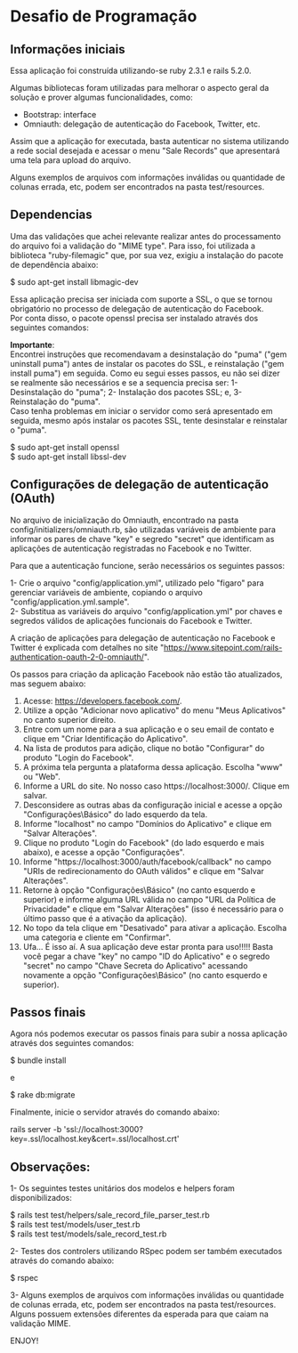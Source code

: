 # Desafio de Programação

## Informações iniciais

Essa aplicação foi construída utilizando-se ruby 2.3.1 e rails 5.2.0.

Algumas bibliotecas foram utilizadas para melhorar o aspecto geral da solução e prover algumas funcionalidades, como:

- Bootstrap: interface
- Omniauth: delegação de autenticação do Facebook, Twitter, etc.

Assim que a aplicação for executada, basta autenticar no sistema utilizando a rede social desejada e acessar o menu "Sale Records" que apresentará uma tela para upload do arquivo.

Alguns exemplos de arquivos com informações inválidas ou quantidade de colunas errada, etc, podem ser encontrados na pasta test/resources.

## Dependencias

Uma das validações que achei relevante realizar antes do processamento do arquivo foi a validação do "MIME type". Para isso, foi utilizada a biblioteca "ruby-filemagic" que, por sua vez, exigiu a instalação do pacote de dependência abaixo:

$ sudo apt-get install libmagic-dev

Essa aplicação precisa ser iniciada com suporte a SSL, o que se tornou obrigatório no processo de delegação de autenticação do Facebook.\
Por conta disso, o pacote openssl precisa ser instalado através dos seguintes comandos:

**Importante**:\
Encontrei instruções que recomendavam a desinstalação do "puma" ("gem uninstall puma") antes de instalar os pacotes do SSL, e reinstalação ("gem install puma") em seguida. Como eu segui esses passos, eu não sei dizer se realmente são necessários e se a sequencia precisa ser: 1- Desinstalação do "puma"; 2- Instalação dos pacotes SSL; e, 3- Reinstalação do "puma".\
Caso tenha problemas em iniciar o servidor como será apresentado em seguida, mesmo após instalar os pacotes SSL, tente desinstalar e reinstalar o "puma".

$ sudo apt-get install openssl\
$ sudo apt-get install libssl-dev

## Configurações de delegação de autenticação (OAuth)

No arquivo de inicialização do Omniauth, encontrado na pasta config/initializers/omniauth.rb, são utilizadas variáveis de ambiente para informar os pares de chave "key" e segredo "secret" que identificam as aplicações de autenticação registradas no Facebook e no Twitter.

Para que a autenticação funcione, serão necessários os seguintes passos:

1- Crie o arquivo "config/application.yml", utilizado pelo "figaro" para gerenciar variáveis de ambiente, copiando o arquivo "config/application.yml.sample".\
2- Substitua as variáveis do arquivo "config/application.yml" por chaves e segredos válidos de aplicações funcionais do Facebook e Twitter.

A criação de aplicações para delegação de autenticação no Facebook e Twitter é explicada com detalhes no site "https://www.sitepoint.com/rails-authentication-oauth-2-0-omniauth/".

Os passos para criação da aplicação Facebook não estão tão atualizados, mas seguem abaixo:

1. Acesse: https://developers.facebook.com/.
2. Utilize a opção "Adicionar novo aplicativo" do menu "Meus Aplicativos" no canto superior direito.
3. Entre com um nome para a sua aplicação e o seu email de contato e clique em "Criar Identificação do Aplicativo".
4. Na lista de produtos para adição, clique no botão "Configurar" do produto "Login do Facebook".
5. A próxima tela pergunta a plataforma dessa aplicação. Escolha "www" ou "Web".
6. Informe a URL do site. No nosso caso https://localhost:3000/. Clique em salvar.
7. Desconsidere as outras abas da configuração inicial e acesse a opção "Configurações\Básico" do lado esquerdo da tela.
8. Informe "localhost" no campo "Domínios do Aplicativo" e clique em "Salvar Alterações".
9. Clique no produto "Login do Facebook" (do lado esquerdo e mais abaixo), e acesse a opção "Configurações".
10. Informe "https://localhost:3000/auth/facebook/callback" no campo "URIs de redirecionamento do OAuth válidos" e clique em "Salvar Alterações".
11. Retorne à opção "Configurações\Básico" (no canto esquerdo e superior) e informe alguma URL válida no campo "URL da Política de Privacidade" e clique em "Salvar Alterações" (isso é necessário para o último passo que é a ativação da aplicação).
12. No topo da tela clique em "Desativado" para ativar a aplicação. Escolha uma categoria e cliente em "Confirmar".
13. Ufa... É isso aí. A sua aplicação deve estar pronta para uso!!!!! Basta você pegar a chave "key" no campo "ID do Aplicativo" e o segredo "secret" no campo "Chave Secreta do Aplicativo" acessando novamente a opção "Configurações\Básico" (no canto esquerdo e superior).

## Passos finais

Agora nós podemos executar os passos finais para subir a nossa aplicação através dos seguintes comandos:

$ bundle install

e

$ rake db:migrate

Finalmente, inicie o servidor através do comando abaixo: 

rails server -b 'ssl://localhost:3000?key=.ssl/localhost.key&cert=.ssl/localhost.crt'

## Observações:

1- Os seguintes testes unitários dos modelos e helpers foram disponibilizados:

$ rails test test/helpers/sale_record_file_parser_test.rb\
$ rails test test/models/user_test.rb\
$ rails test test/models/sale_record_test.rb

2- Testes dos controlers utilizando RSpec podem ser também executados através do comando abaixo:

$ rspec

3- Alguns exemplos de arquivos com informações inválidas ou quantidade de colunas errada, etc, podem ser encontrados na pasta test/resources. Alguns possuem extensões diferentes da esperada para que caiam na validação MIME.

ENJOY!


